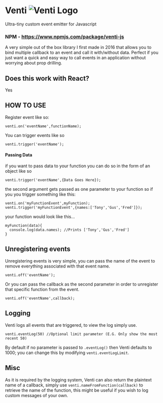 # Venti ![Venti Logo](http://i.imgur.com/8NWTW1r.png "Venti")
Ultra-tiny custom event emitter for Javascript 

### NPM - https://www.npmjs.com/package/venti-js

A very simple out of the box library I first made in 2016 that allows you to bind multiple callback to an event and call it with/without data. Perfect if you just want a quick and easy way to call events in an application without worrying about prop drilling.

## Does this work with React?
Yes

## HOW TO USE ##

Register event like so:

`venti.on('eventName',functionName);`

You can trigger events like so

`venti.trigger('eventName');`

#### Passing Data ####

if you want to pass data to your function you can do so in the form of an object like so

`venti.trigger('eventName',{Data Goes Here});`

the second argument gets passed as one parameter to your function so if you you trigger something like this:

```
venti.on('myFunctionEvent',myFunction);
venti.trigger('myFunctionEvent',{names:['Tony','Gus','Fred']});
```

your function would look like this...

```
myFunction(data){
  console.log(data.names); //Prints ['Tony','Gus','Fred']
}
```

## Unregistering events ##

Unregistering events is very simple, you can pass the name of the event to remove everything associated with that event name.

`venti.off('eventName');`

Or you can pass the callback as the second parameter in order to unregister that specific function from the event.

`venti.off('eventName',callback);`

## Logging ##

Venti logs all events that are triggered, to view the log simply use.

`venti.eventLog(50) //Optional limit parameter (E.G. Only show the most recent 50)`

By default if no parameter is passed to `.eventLog()` then Venti defaults to 1000; you can change this by modifying `venti.eventLogLimit`.

## Misc ##

As it is required by the logging system, Venti can also return the plaintext name of a callback, simply use `venti.nameFromFunction(callback)` to retrieve the name of the function, this might be useful if you wish to log custom messages of your own.



